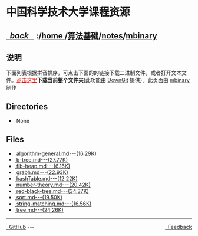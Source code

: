 
<!--
<head>
    <meta http-equiv="content-type" content="text/html; charset=utf-8">
    <title> 中国科学技术大学课程资源</title>
</head>
-->
# 中国科学技术大学课程资源

<div>
  <h2>
    <a href="../index.html">&nbsp;&nbsp;<i class="fa fa-level-up">back </i>&nbsp;&nbsp;</a>
    :/<a href="../../../index.html">home <i class="fa fa-home"></i></a>/<a href="../../index.html">算法基础</a>/<a href="../index.html">notes</a>/<a href="index.html">mbinary</a>
  </h2>
</div>

## 说明
下面列表根据拼音排序，可点击下面的的链接下载二进制文件，或者打开文本文件。<a href="http://downgit.zhoudaxiaa.com/#/home?url=https://github.com/USTC-Resource/USTC-Course/tree/master/算法基础/notes/mbinary" style="color:red;text-decoration:underline;" target="_black">点击这里</a>**下载当前整个文件夹**(此功能由 [DownGit](http://downgit.zhoudaxiaa.com) 提供）。此页面由 [mbinary](https://mbinary.xyz) 制作

## Directories
<ul><li><i class="fa fa-meh-o"></i>&nbsp;None</li></ul>

## Files
<ul><li><a href="algorithm-general.html"><i class="fa fa-pencil-square-o"></i>&nbsp;algorithm-general.md---(16.29K)</a></li>
<li><a href="b-tree.html"><i class="fa fa-pencil-square-o"></i>&nbsp;b-tree.md---(27.77K)</a></li>
<li><a href="fib-heap.html"><i class="fa fa-pencil-square-o"></i>&nbsp;fib-heap.md---(6.16K)</a></li>
<li><a href="graph.html"><i class="fa fa-pencil-square-o"></i>&nbsp;graph.md---(22.93K)</a></li>
<li><a href="hashTable.html"><i class="fa fa-pencil-square-o"></i>&nbsp;hashTable.md---(12.22K)</a></li>
<li><a href="number-theory.html"><i class="fa fa-pencil-square-o"></i>&nbsp;number-theory.md---(20.42K)</a></li>
<li><a href="red-black-tree.html"><i class="fa fa-pencil-square-o"></i>&nbsp;red-black-tree.md---(34.37K)</a></li>
<li><a href="sort.html"><i class="fa fa-pencil-square-o"></i>&nbsp;sort.md---(19.50K)</a></li>
<li><a href="string-matching.html"><i class="fa fa-pencil-square-o"></i>&nbsp;string-matching.md---(16.56K)</a></li>
<li><a href="tree.html"><i class="fa fa-pencil-square-o"></i>&nbsp;tree.md---(24.26K)</a></li></ul>

---
<div style="text-decration:underline;display:inline">
  <a href="https://github.com/USTC-Resource/USTC-Course.git" target="_blank" rel="external"><i class="fa fa-github"></i>&nbsp; GitHub</a>
  <a href="mailto:&#122;huheqin1@gmail?subject=反馈与建议" style="float:right" target="_blank" rel="external"><i class="fa fa-envelope"></i>&nbsp; Feedback</a>
</div>
---


